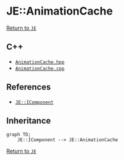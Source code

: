 # JE::AnimationCache

[Return to `JE`](/docs/je.md)

## C++

- [`AnimationCache.hpp`](/src/je/AnimationCache.hpp)
- [`AnimationCache.cpp`](/src/je/AnimationCache.cpp)

## References

- [`JE::IComponent`](/docs/je/IComponent.md)

## Inheritance

```mermaid
graph TD;
    JE::IComponent --> JE::AnimationCache
```

[Return to `JE`](/docs/je.md)